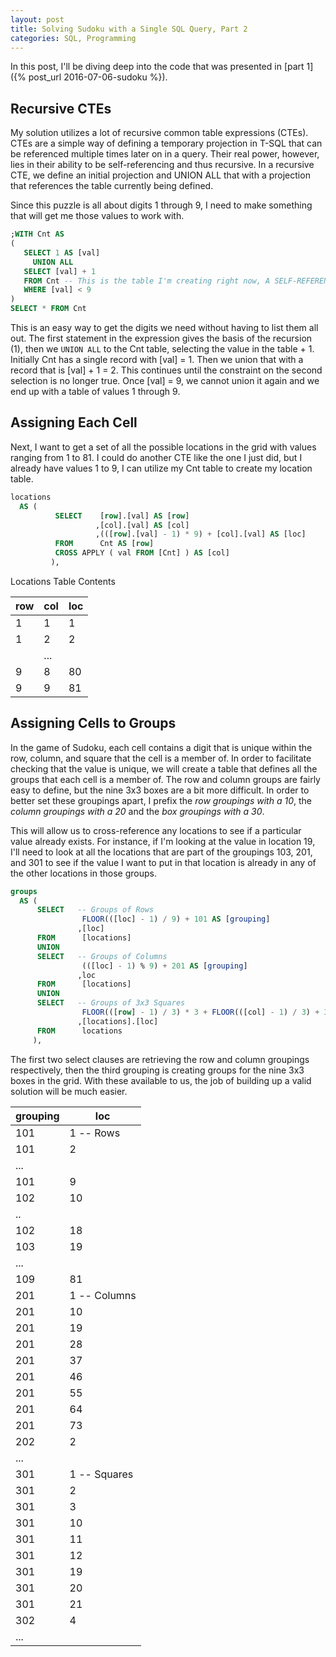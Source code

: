 ```yaml
---
layout: post
title: Solving Sudoku with a Single SQL Query, Part 2
categories: SQL, Programming
---
```


In this post, I'll be diving deep into the code that was presented in [part 1]({% post_url 2016-07-06-sudoku %}).

## Recursive CTEs

My solution utilizes a lot of recursive common table expressions (CTEs). CTEs are a simple way of defining a temporary projection in T-SQL that can be referenced multiple times later on in a query. Their real power, however, lies in their ability to be self-referencing and thus recursive. In a recursive CTE, we define an initial projection and UNION ALL that with a projection that references the table currently being defined.

Since this puzzle is all about digits 1 through 9, I need to make something that will get me those values to work with.

```sql
;WITH Cnt AS 
(
   SELECT 1 AS [val]
     UNION ALL
   SELECT [val] + 1
   FROM Cnt -- This is the table I'm creating right now, A SELF-REFERENCING DEFINITION!!!
   WHERE [val] < 9
)
SELECT * FROM Cnt
```

This is an easy way to get the digits we need without having to list them all out. The first statement in the expression gives the basis of the recursion (1), then we `UNION ALL` to the Cnt table, selecting the value in the table + 1. Initially Cnt has a single record with [val] = 1. Then we union that with a record that is [val] + 1 = 2. This continues until the constraint on the second selection is no longer true. Once [val] = 9, we cannot union it again and we end up with a table of values 1 through 9.

## Assigning Each Cell

Next, I want to get a set of all the possible locations in the grid with values ranging from 1 to 81. I could do another CTE like the one I just did, but I already have values 1 to 9, I can utilize my Cnt table to create my location table.

```sql
locations
  AS (
          SELECT    [row].[val] AS [row]
                   ,[col].[val] AS [col]
                   ,(([row].[val] - 1) * 9) + [col].[val] AS [loc]
          FROM      Cnt AS [row]
          CROSS APPLY ( val FROM [Cnt] ) AS [col]
         ),
```

Locations Table Contents

| row | col | loc |
| --- | --- | --- |
| 1   | 1   | 1   |
| 1   | 2   | 2   |
|     | ... |     |
| 9   | 8   | 80  |
| 9   | 9   | 81  |

## Assigning Cells to Groups

In the game of Sudoku, each cell contains a digit that is unique within the row, column, and square that the cell is a member of. In order to facilitate checking that the value is unique, we will create a table that defines all the groups that each cell is a member of. The row and column groups are fairly easy to define, but the nine 3x3 boxes are a bit more difficult. In order to better set these groupings apart, I prefix the <em>row groupings with a 10</em>, the <em>column groupings with a 20</em> and the <em>box groupings with a 30</em>.

This will allow us to cross-reference any locations to see if a particular value already exists. For instance, if I'm looking at the value in location 19, I'll need to look at all the locations that are part of the groupings 103, 201, and 301 to see if the value I want to put in that location is already in any of the other locations in those groups.

```sql
groups
  AS (
      SELECT   -- Groups of Rows
                FLOOR(([loc] - 1) / 9) + 101 AS [grouping]
               ,[loc]
      FROM      [locations]
      UNION
      SELECT   -- Groups of Columns
                (([loc] - 1) % 9) + 201 AS [grouping]
               ,loc
      FROM      [locations]
      UNION
      SELECT   -- Groups of 3x3 Squares
                FLOOR(([row] - 1) / 3) * 3 + FLOOR(([col] - 1) / 3) + 301 [grouping]
               ,[locations].[loc]
      FROM      locations
     ),
```

The first two select clauses are retrieving the row and column groupings respectively, then the third grouping is creating groups for the nine 3x3 boxes in the grid. With these available to us, the job of building up a valid solution will be much easier.

| grouping | loc           |
| -------- | ------------- |
| 101      | 1  -- Rows    |
| 101      | 2             |
| ...      |               |
| 101      | 9             |
| 102      | 10            |
| ..       |               |
| 102      | 18            |
| 103      | 19            |
| ...      |               |
| 109      | 81            |
| 201      | 1  -- Columns |
| 201      | 10            |
| 201      | 19            |
| 201      | 28            |
| 201      | 37            |
| 201      | 46            |
| 201      | 55            |
| 201      | 64            |
| 201      | 73            |
| 202      | 2             |
| ...      |               |
| 301      | 1  -- Squares |
| 301      | 2             |
| 301      | 3             |
| 301      | 10            |
| 301      | 11            |
| 301      | 12            |
| 301      | 19            |
| 301      | 20            |
| 301      | 21            |
| 302      | 4             |
| ...      |               |
